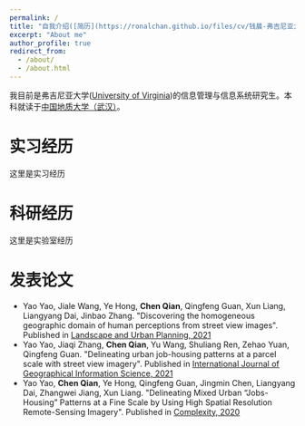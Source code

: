 ```yaml
---
permalink: /
title: "自我介绍([简历](https://ronalchan.github.io/files/cv/钱晨-弗吉尼亚大学研究生.pdf))"
excerpt: "About me"
author_profile: true
redirect_from: 
  - /about/
  - /about.html
---
```

我目前是弗吉尼亚大学([University of Virginia](https://www.virginia.edu/))的信息管理与信息系统研究生。本科就读于[中国地质大学（武汉）](https://www.cug.edu.cn/)。

# 实习经历
这里是实习经历

# 科研经历
这里是实验室经历

# 发表论文
* Yao Yao, Jiale Wang, Ye Hong, **Chen Qian**, Qingfeng Guan, Xun Liang, Liangyang Dai, Jinbao Zhang. "Discovering the homogeneous geographic domain of human perceptions from street view images". Published in [Landscape and Urban Planning, 2021](https://www.sciencedirect.com/science/article/abs/pii/S0169204621000888)
* Yao Yao, Jiaqi Zhang, **Chen Qian**, Yu Wang, Shuliang Ren, Zehao Yuan, Qingfeng Guan. "Delineating urban job-housing patterns at a parcel scale with street view imagery". Published in [International Journal of Geographical Information Science, 2021](https://www.tandfonline.com/doi/abs/10.1080/13658816.2021.1895170)
* Yao Yao, **Chen Qian**, Ye Hong, Qingfeng Guan, Jingmin Chen, Liangyang Dai, Zhangwei Jiang, Xun Liang. "Delineating Mixed Urban “Jobs-Housing” Patterns at a Fine Scale by Using High Spatial Resolution Remote-Sensing Imagery". Published in [Complexity, 2020](https://www.hindawi.com/journals/complexity/2020/8018629/)


<!---Activity and Service--->
<!---Experience--->